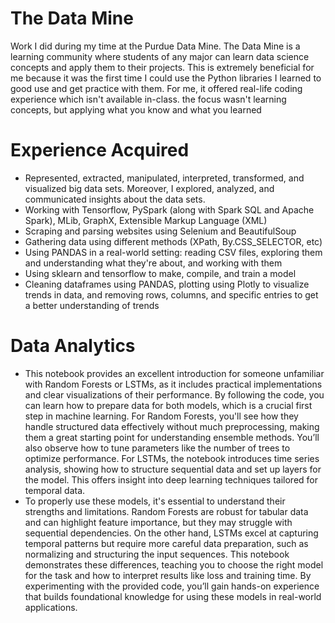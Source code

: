 # The Data Mine
Work I did during my time at the Purdue Data Mine. The Data Mine is a learning community where students of any major can learn data science concepts and apply them to their projects. This is extremely beneficial for me because it was the first time I could use the Python libraries I learned to good use and get practice with them. For me, it offered real-life coding experience which isn't available in-class. the focus wasn't learning concepts, but applying what you know and what you learned

# Experience Acquired
+ Represented, extracted, manipulated, interpreted, transformed, and visualized big data sets. Moreover, I explored, analyzed, and communicated insights about the data sets.
+ Working with Tensorflow, PySpark (along with Spark SQL and Apache Spark), MLib, GraphX, Extensible Markup Language (XML)
+ Scraping and parsing websites using Selenium and BeautifulSoup
+ Gathering data using different methods (XPath, By.CSS_SELECTOR, etc)
+ Using PANDAS in a real-world setting: reading CSV files, exploring them and understanding what they're about, and working with them
+ Using sklearn and tensorflow to make, compile, and train a model
+ Cleaning dataframes using PANDAS, plotting using Plotly to visualize trends in data, and removing rows, columns, and specific entries to get a better understanding of trends

# Data Analytics
+ This notebook provides an excellent introduction for someone unfamiliar with Random Forests or LSTMs, as it includes practical implementations and clear visualizations of their performance. By following the code, you can learn how to prepare data for both models, which is a crucial first step in machine learning. For Random Forests, you'll see how they handle structured data effectively without much preprocessing, making them a great starting point for understanding ensemble methods. You’ll also observe how to tune parameters like the number of trees to optimize performance. For LSTMs, the notebook introduces time series analysis, showing how to structure sequential data and set up layers for the model. This offers insight into deep learning techniques tailored for temporal data.
+ To properly use these models, it's essential to understand their strengths and limitations. Random Forests are robust for tabular data and can highlight feature importance, but they may struggle with sequential dependencies. On the other hand, LSTMs excel at capturing temporal patterns but require more careful data preparation, such as normalizing and structuring the input sequences. This notebook demonstrates these differences, teaching you to choose the right model for the task and how to interpret results like loss and training time. By experimenting with the provided code, you’ll gain hands-on experience that builds foundational knowledge for using these models in real-world applications.
